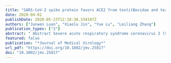 ```yaml
---
title: "SARS‐CoV‐2 spike protein favors ACE2 from textitBovidae and textitCricetidae"
date: 2020-04-01
publishDate: 2020-05-23T12:18:30.334107Z
authors: ["Junwen Luan", "Xiaolu Jin", "Yue Lu", "Leiliang Zhang"]
publication_types: ["2"]
abstract: " Abstract Severe acute respiratory syndrome coronavirus 2 (SARS‐CoV‐2) causes the recent COVID‐19 public health crisis. Bat is the widely believed original host of SARS‐CoV‐2. However, its intermediate host before transmitting to humans is not clear. Some studies proposed pangolin, snake, or turtle as the intermediate hosts. Angiotensin‐converting enzyme 2 (ACE2) is the receptor for SARS‐CoV‐2, which determines the potential host range for SARS‐CoV‐2. On the basis of structural information of the complex of human ACE2 and SARS‐CoV‐2 receptor‐binding domain (RBD), we analyzed the affinity to S protein of the 20 key residues in ACE2 from mammal, bird, turtle, and snake. Several ACE2 proteins from textitPrimates, textitBovidae, textitCricetidae, and textitCetacea maintained the majority of key residues in ACE2 for associating with SARS‐CoV‐2 RBD. The simulated structures indicated that ACE2 proteins from textitBovidae and textitCricetidae were able to associate with SARS‐CoV‐2 RBD. We found that nearly half of the key residues in turtle, snake, and bird were changed. The simulated structures showed several key contacts with SARS‐CoV‐2 RBD in turtle and snake ACE2 were abolished. This study demonstrated that neither snake nor turtle was the intermediate hosts for SARS‐CoV‐2, which further reinforced the concept that the reptiles are resistant against infection of coronavirus. This study suggested that textitBovidae and textitCricetidae should be included in the screening of intermediate hosts for SARS‐CoV‐2. "
featured: false
publication: "*Journal of Medical Virology*"
url_pdf: "https://doi.org/10.1002/jmv.25817"
doi: "10.1002/jmv.25817"
---
```


